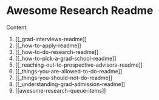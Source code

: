 # Awesome Research Readme

Content:
1. [[_grad-interviews-readme]]
2. [[_how-to-apply-readme]]
3. [[_how-to-do-research-readme]]
4. [[_how-to-pick-a-grad-school-readme]]
5. [[_reaching-out-to-prospective-advisors-readme]]
6. [[_things-you-are-allowed-to-do-readme]]
7. [[_things-you-should-not-do-readme]]
8. [[_understanding-grad-admission-readme]]
9. [[awesome-research-queue-items]]
